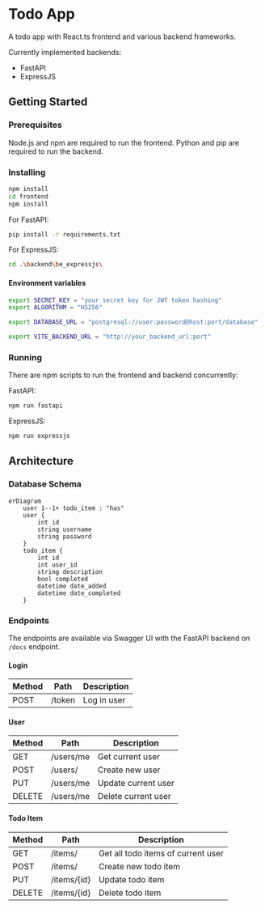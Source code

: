 # Todo App

A todo app with React.ts frontend and various backend frameworks.

Currently implemented backends:

- FastAPI
- ExpressJS

## Getting Started

### Prerequisites

Node.js and npm are required to run the frontend. Python and pip are required to run the backend.

### Installing

```bash
npm install
cd frontend
npm install
```

For FastAPI:

```bash
pip install -r requirements.txt
```

For ExpressJS:

```bash
cd .\backend\be_expressjs\
```

#### Environment variables

```bash
export SECRET_KEY = "your secret key for JWT token hashing"
export ALGORITHM = "HS256"

export DATABASE_URL = "postgresql://user:password@host:port/database"

export VITE_BACKEND_URL = "http://your_backend_url:port"
```

### Running

There are npm scripts to run the frontend and backend concurrently:

FastAPI:

```bash
npm run fastapi
```

ExpressJS:

```bash
npm run expressjs
```

## Architecture

### Database Schema

```mermaid
erDiagram
    user 1--1+ todo_item : "has"
    user {
        int id
        string username
        string password
    }
    todo_item {
        int id
        int user_id
        string description
        bool completed
        datetime date_added
        datetime date_completed
    }
```

### Endpoints

The endpoints are available via Swagger UI with the FastAPI backend on `/docs` endpoint.

#### Login

| Method | Path | Description |
| --- | --- | --- |
| POST | /token | Log in user |

#### User

| Method | Path | Description |
| --- | --- | --- |
| GET | /users/me | Get current user |
| POST | /users/ | Create new user |
| PUT | /users/me | Update current user |
| DELETE | /users/me | Delete current user |

#### Todo Item

| Method | Path | Description |
| --- | --- | --- |
| GET | /items/ | Get all todo items of current user |
| POST | /items/ | Create new todo item |
| PUT | /items/{id} | Update todo item |
| DELETE | /items/{id} | Delete todo item |
